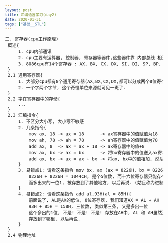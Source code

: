 ```yaml
---
layout: post
title: 汇编语言学习(day2)
date: 2020-01-31
tags: ["基础__STL"]
---
```


<!-- wp:preformatted -->
<pre class="wp-block-preformatted">二. 寄存器(cpu工作原理)
 概述{
     1. cpu内部通讯
     2. cpu主要有运算器, 控制器, 寄存器等器件,这些器件靠 内部总线 相连.
     3. 8086cpu有14个寄存器 : AX, BX, CX, DX, SI, DI, SP, BP, IP, CS, SS, DS, ES, PSW
 }
 2.1 通用寄存器{
     1. 大部分cpu都有8个通用寄存器(AX,BX,CX,DX,都可以分成两个8位寄存器, AX : AH(high高地址: 8 - 16) + AL(low低地址: 0 - 7))
     2. 一个字两个字节, 这个奇怪单位来源就可见一斑了.
 }
 2.2 字在寄存器中的存储{
     ...
 }
 2.3 汇编指令{
     1. 不区分大小写, 大小写不敏感
     2. 几条指令{
         mov ax, 18 -> ax = 18      -> ax寄存器中的值赋值为18
         mov ah, 78 -> ah = 78      -> ah寄存器中的值赋值为78
         add ax, 8  -> ax = ax + 18 -> ax寄存器中的值+8
         mov ax, bx -> ax = bx      -> 将bx寄存器中的值送入ax寄存器
         add ax, bx -> ax = ax + bx -> 将ax, bx中的值相加, 然后赋给ax
     }
     3. 易错点1: 请看这条指令 mov bx, ax (ax = 8226H, bx = 8226H){
         8226H + 8226H = 1044CH, 是个5位数, 而十六位寄存器只能存4位, 所以bx = 044CH
         而多出来的一位1, 被存放到了其他地方, 以后再说. (姑且称为进制位存放寄存器)
     }
     4. 易错点2: 请看这条指令 add al,93H(al = 85H){
         前面说了, AL是AX的低位, 8位寄存器, 我们知道AX = AL + AH
         93H + 85H = 158H, 三位数, 类似第三条, 又是多出一位
         这个多出的1位, 不是! 不是! 不是! 存放在AH中, AL 和 AH虽然连着, 但规则没那么简单, 不要想当然.
         存放到了哪里, 以后再说.
     }
 }
 2.4 物理地址</pre>
<!-- /wp:preformatted -->